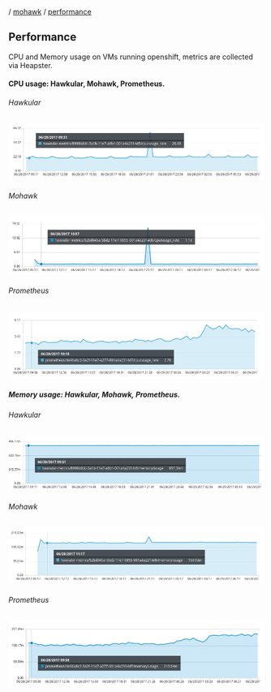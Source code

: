 
/ [mohawk](/) / [performance](/benchmark/PERF.md)

## Performance

CPU and Memory usage on VMs running openshift, metrics are collected via Heapster.

#### CPU usage: Hawkular, Mohawk, Prometheus.

###### Hawkular

![CPU chart](/benchmark/hawkular-cpu.png?raw=true "benchmark cpu vm")

###### Mohawk

![CPU chart](/benchmark/mohawk-cpu.png?raw=true "benchmark cpu vm")

###### Prometheus

![CPU chart](/benchmark/prometheus-cpu.png?raw=true "benchmark cpu vm")

##### Memory usage: Hawkular, Mohawk, Prometheus.

###### Hawkular

![CPU chart](/benchmark/hawkular-mem.png?raw=true "benchmark cpu vm")

###### Mohawk

![CPU chart](/benchmark/mohawk-mem.png?raw=true "benchmark cpu vm")

###### Prometheus

![CPU chart](/benchmark/prometheus-mem.png?raw=true "benchmark cpu vm")
